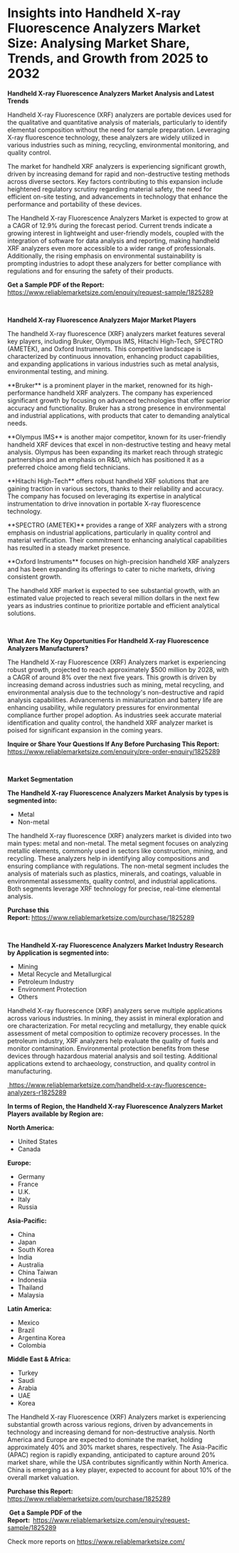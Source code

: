 <p><h1>Insights into Handheld X-ray Fluorescence Analyzers Market Size: Analysing Market Share, Trends, and Growth from 2025 to 2032</h1></p><p><strong>Handheld X-ray Fluorescence Analyzers Market Analysis and Latest Trends</strong></p>
<p><p>Handheld X-ray Fluorescence (XRF) analyzers are portable devices used for the qualitative and quantitative analysis of materials, particularly to identify elemental composition without the need for sample preparation. Leveraging X-ray fluorescence technology, these analyzers are widely utilized in various industries such as mining, recycling, environmental monitoring, and quality control. </p><p>The market for handheld XRF analyzers is experiencing significant growth, driven by increasing demand for rapid and non-destructive testing methods across diverse sectors. Key factors contributing to this expansion include heightened regulatory scrutiny regarding material safety, the need for efficient on-site testing, and advancements in technology that enhance the performance and portability of these devices. </p><p>The Handheld X-ray Fluorescence Analyzers Market is expected to grow at a CAGR of 12.9% during the forecast period. Current trends indicate a growing interest in lightweight and user-friendly models, coupled with the integration of software for data analysis and reporting, making handheld XRF analyzers even more accessible to a wider range of professionals. Additionally, the rising emphasis on environmental sustainability is prompting industries to adopt these analyzers for better compliance with regulations and for ensuring the safety of their products.</p></p>
<p><strong>Get a Sample PDF of the Report:&nbsp;</strong> <a href="https://www.reliablemarketsize.com/enquiry/request-sample/1825289?utm_campaign=3220&utm_medium=2&utm_source=Github&utm_content=ia&utm_term=12042025&utm_id=handheld-x-ray-fluorescence-analyzers">https://www.reliablemarketsize.com/enquiry/request-sample/1825289</a></p>
<p>&nbsp;</p>
<p><strong>Handheld X-ray Fluorescence Analyzers Major Market Players</strong></p>
<p><p>The handheld X-ray fluorescence (XRF) analyzers market features several key players, including Bruker, Olympus IMS, Hitachi High-Tech, SPECTRO (AMETEK), and Oxford Instruments. This competitive landscape is characterized by continuous innovation, enhancing product capabilities, and expanding applications in various industries such as metal analysis, environmental testing, and mining.</p><p>**Bruker** is a prominent player in the market, renowned for its high-performance handheld XRF analyzers. The company has experienced significant growth by focusing on advanced technologies that offer superior accuracy and functionality. Bruker has a strong presence in environmental and industrial applications, with products that cater to demanding analytical needs.</p><p>**Olympus IMS** is another major competitor, known for its user-friendly handheld XRF devices that excel in non-destructive testing and heavy metal analysis. Olympus has been expanding its market reach through strategic partnerships and an emphasis on R&D, which has positioned it as a preferred choice among field technicians.</p><p>**Hitachi High-Tech** offers robust handheld XRF solutions that are gaining traction in various sectors, thanks to their reliability and accuracy. The company has focused on leveraging its expertise in analytical instrumentation to drive innovation in portable X-ray fluorescence technology.</p><p>**SPECTRO (AMETEK)** provides a range of XRF analyzers with a strong emphasis on industrial applications, particularly in quality control and material verification. Their commitment to enhancing analytical capabilities has resulted in a steady market presence.</p><p>**Oxford Instruments** focuses on high-precision handheld XRF analyzers and has been expanding its offerings to cater to niche markets, driving consistent growth.</p><p>The handheld XRF market is expected to see substantial growth, with an estimated value projected to reach several million dollars in the next few years as industries continue to prioritize portable and efficient analytical solutions.</p></p>
<p>&nbsp;</p>
<p><strong>What Are The Key Opportunities For Handheld X-ray Fluorescence Analyzers Manufacturers?</strong></p>
<p><p>The Handheld X-ray Fluorescence (XRF) Analyzers market is experiencing robust growth, projected to reach approximately $500 million by 2028, with a CAGR of around 8% over the next five years. This growth is driven by increasing demand across industries such as mining, metal recycling, and environmental analysis due to the technology's non-destructive and rapid analysis capabilities. Advancements in miniaturization and battery life are enhancing usability, while regulatory pressures for environmental compliance further propel adoption. As industries seek accurate material identification and quality control, the handheld XRF analyzer market is poised for significant expansion in the coming years.</p></p>
<p><strong>Inquire or Share Your Questions If Any Before Purchasing This Report:</strong> <a href="https://www.reliablemarketsize.com/enquiry/pre-order-enquiry/1825289?utm_campaign=3220&utm_medium=2&utm_source=Github&utm_content=ia&utm_term=12042025&utm_id=handheld-x-ray-fluorescence-analyzers">https://www.reliablemarketsize.com/enquiry/pre-order-enquiry/1825289</a></p>
<p>&nbsp;</p>
<p><strong>Market Segmentation</strong></p>
<p><strong>The Handheld X-ray Fluorescence Analyzers Market Analysis by types is segmented into:</strong></p>
<p><ul><li>Metal</li><li>Non-metal</li></ul></p>
<p><p>The handheld X-ray fluorescence (XRF) analyzers market is divided into two main types: metal and non-metal. The metal segment focuses on analyzing metallic elements, commonly used in sectors like construction, mining, and recycling. These analyzers help in identifying alloy compositions and ensuring compliance with regulations. The non-metal segment includes the analysis of materials such as plastics, minerals, and coatings, valuable in environmental assessments, quality control, and industrial applications. Both segments leverage XRF technology for precise, real-time elemental analysis.</p></p>
<p><strong>Purchase this Report:&nbsp;</strong><a href="https://www.reliablemarketsize.com/purchase/1825289?utm_campaign=3220&utm_medium=2&utm_source=Github&utm_content=ia&utm_term=12042025&utm_id=handheld-x-ray-fluorescence-analyzers">https://www.reliablemarketsize.com/purchase/1825289</a></p>
<p>&nbsp;</p>
<p><strong>The Handheld X-ray Fluorescence Analyzers Market Industry Research by Application is segmented into:</strong></p>
<p><ul><li>Mining</li><li>Metal Recycle and Metallurgical</li><li>Petroleum Industry</li><li>Environment Protection</li><li>Others</li></ul></p>
<p><p>Handheld X-ray fluorescence (XRF) analyzers serve multiple applications across various industries. In mining, they assist in mineral exploration and ore characterization. For metal recycling and metallurgy, they enable quick assessment of metal composition to optimize recovery processes. In the petroleum industry, XRF analyzers help evaluate the quality of fuels and monitor contamination. Environmental protection benefits from these devices through hazardous material analysis and soil testing. Additional applications extend to archaeology, construction, and quality control in manufacturing.</p></p>
<p><a href="https://www.reliablemarketsize.com/handheld-x-ray-fluorescence-analyzers-r1825289?utm_campaign=3220&utm_medium=2&utm_source=Github&utm_content=ia&utm_term=12042025&utm_id=handheld-x-ray-fluorescence-analyzers">&nbsp;https://www.reliablemarketsize.com/handheld-x-ray-fluorescence-analyzers-r1825289</a></p>
<p><strong>In terms of Region, the Handheld X-ray Fluorescence Analyzers Market Players available by Region are:</strong></p>
<p>
    <p> <strong> North America: </strong>
        <ul>
            <li>United States</li>
            <li>Canada</li>
        </ul>
        </p> 
    <p> <strong> Europe: </strong>
        <ul>
            <li>Germany</li>
            <li>France</li>
            <li>U.K.</li>
            <li>Italy</li>
            <li>Russia</li>
        </ul>
        </p> 
    <p> <strong> Asia-Pacific: </strong>
        <ul>
            <li>China</li>
            <li>Japan</li>
            <li>South Korea</li>
            <li>India</li>
            <li>Australia</li>
            <li>China Taiwan</li>
            <li>Indonesia</li>
            <li>Thailand</li>
            <li>Malaysia</li>
        </ul>
        </p> 
    <p> <strong> Latin America: </strong>
        <ul>
            <li>Mexico</li>
            <li>Brazil</li>
            <li>Argentina Korea</li>
            <li>Colombia</li>
        </ul>
        </p> 
    <p> <strong> Middle East & Africa: </strong>
        <ul>
            <li>Turkey</li>
            <li>Saudi</li>
            <li>Arabia</li>
            <li>UAE</li>
            <li>Korea</li>
        </ul>
    </p>
    </p>
<p><p>The Handheld X-ray Fluorescence (XRF) Analyzers market is experiencing substantial growth across various regions, driven by advancements in technology and increasing demand for non-destructive analysis. North America and Europe are expected to dominate the market, holding approximately 40% and 30% market shares, respectively. The Asia-Pacific (APAC) region is rapidly expanding, anticipated to capture around 20% market share, while the USA contributes significantly within North America. China is emerging as a key player, expected to account for about 10% of the overall market valuation.</p></p>
<p><strong>Purchase this Report: </strong><a href="https://www.reliablemarketsize.com/purchase/1825289?utm_campaign=3220&utm_medium=2&utm_source=Github&utm_content=ia&utm_term=12042025&utm_id=handheld-x-ray-fluorescence-analyzers">https://www.reliablemarketsize.com/purchase/1825289</a></p>
<p>&nbsp;<strong>Get a Sample PDF of the Report:&nbsp;&nbsp;</strong><a href="https://www.reliablemarketsize.com/enquiry/request-sample/1825289?utm_campaign=3220&utm_medium=2&utm_source=Github&utm_content=ia&utm_term=12042025&utm_id=handheld-x-ray-fluorescence-analyzers">https://www.reliablemarketsize.com/enquiry/request-sample/1825289</a></p>
<p><strong></strong></p>
<p>Check more reports on <a href="https://www.reliablemarketsize.com/?utm_campaign=3220&utm_medium=2&utm_source=Github&utm_content=ia&utm_term=12042025&utm_id=handheld-x-ray-fluorescence-analyzers">https://www.reliablemarketsize.com/</a></p>